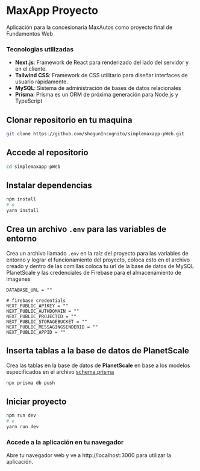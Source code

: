 # MaxApp Proyecto

Aplicación para la concesionaria MaxAutos como proyecto final de Fundamentos Web

### Tecnologias utilizadas
- **Next.js**: Framework de React para renderizado del lado del servidor y en el cliente.
- **Tailwind CSS**: Framework de CSS utilitario para diseñar interfaces de usuario rápidamente.
- **MySQL**: Sistema de administración de bases de datos relacionales
- **Prisma**: Prisma es un ORM de próxima generación para Node.js y TypeScript 

## Clonar repositorio en tu maquina
```bash
git clone https://github.com/shogunIncognito/simplemaxapp-pWeb.git
```

## Accede al repositorio
```bash
cd simplemaxapp-pWeb
```


## Instalar dependencias
```bash
npm install
# o
yarn install
```

## Crea un archivo `.env` para las variables de entorno
Crea un archivo llamado `.env` en la raíz del proyecto para las variables de entorno y lograr el funcionamiento del proyecto, coloca esto en el archivo creado y dentro de las comillas coloca tu url de la base de datos de MySQL PlanetScale y las credenciales de Firebase para el almacenamiento de imagenes

```env
DATABASE_URL = ""

# firebase credentials
NEXT_PUBLIC_APIKEY = ""
NEXT_PUBLIC_AUTHDOMAIN = ""
NEXT_PUBLIC_PROJECTID = ""
NEXT_PUBLIC_STORAGEBUCKET = "" 
NEXT_PUBLIC_MESSAGINGSENDERID = "" 
NEXT_PUBLIC_APPID = ""
```

## Inserta tablas a la base de datos de PlanetScale
Crea las tablas en la base de datos de **PlanetScale** en base a los modelos especificados en el archivo [schema.prisma](prisma/schema.prisma)

```bash
npx prisma db push
```

## Iniciar proyecto
```bash
npm run dev
# o
yarn run dev
```

### Accede a la aplicación en tu navegador
Abre tu navegador web y ve a http://localhost:3000 para utilizar la aplicación.
